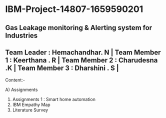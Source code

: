 # IBM-Project-14807-1659590201
Gas Leakage monitoring &amp; Alerting system for Industries
---------------------------------
Team Leader : Hemachandhar. N   |
Team Member 1 : Keerthana . R   |
Team Member 2 : Charudesna .K   |
Team Member 3 : Dharshini . S   |
---------------------------------

Content:-

A) Assignments
1) Assignments 1 : Smart home automation
2) IBM Empathy Map
3) Literature Survey

